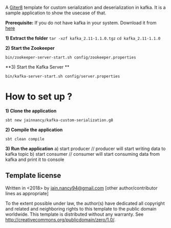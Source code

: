 A [Giter8][g8] template for custom serialization and deserialization in kafka. It is a sample application to show the usecase of that.

**Prerequisite:**
If you do not have kafka in your system. Download it from [here](https://www.apache.org/dyn/closer.cgi?path=/kafka/1.1.0/kafka_2.11-1.1.0.tgz)

**1) Extract the folder**
```tar -xzf kafka_2.11-1.1.0.tgz```
```cd kafka_2.11-1.1.0 ```

**2) Start the Zookeeper**

```bin/zookeeper-server-start.sh config/zookeeper.properties```

**3) Start the Kafka Server **

```bin/kafka-server-start.sh config/server.properties```

# How to set up ?

**1) Clone the application**

```sbt new jainnancy/kafka-custom-serialization.g8```

**2) Compile the application**

```sbt clean compile ```

**3) Run the application**
     a) start producer // producer will start writing data to kafka topic
     b) start consumer // consumer will start consuming data from kafka and print it to console


Template license
----------------
Written in <2018> by <Nancy Jain> <jain.nancy94@gmail.com>
[other author/contributor lines as appropriate]

To the extent possible under law, the author(s) have dedicated all copyright and related
and neighboring rights to this template to the public domain worldwide.
This template is distributed without any warranty. See <http://creativecommons.org/publicdomain/zero/1.0/>.

[g8]: http://www.foundweekends.org/giter8/
